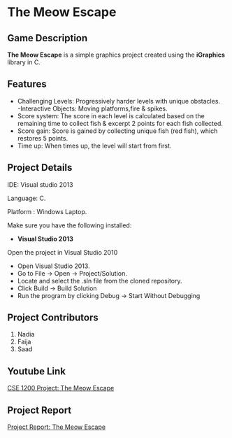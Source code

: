 # The Meow Escape

## Game Description

**The Meow Escape** is a simple graphics project created using the **iGraphics** library in C. 

## Features
- Challenging Levels: 
Progressively harder levels with unique obstacles.  
-Interactive Objects: 
Moving platforms,fire & spikes.   
- Score system: 
The score in each level is calculated based on the remaining time to 
collect fish & excerpt 2 points for each fish collected. 
- Score gain:
  Score is gained by collecting unique fish (red fish), which restores 5 
points.   
- Time up: 
When times up, the level will start from first. 



## Project Details
IDE: Visual studio 2013

Language: C.

Platform : Windows Laptop.

Make sure you have the following installed:
- **Visual Studio 2013**


Open the project in Visual Studio 2010
- Open Visual Studio 2013.
- Go to File → Open → Project/Solution.
- Locate and select the .sln file from the cloned repository.
- Click Build → Build Solution
- Run the program by clicking Debug → Start Without Debugging


## Project Contributors

1. Nadia
2. Faija
3. Saad


## Youtube Link
[CSE 1200 Project: The Meow Escape](https://youtu.be/J63XszFzsgg)

## Project Report
[Project Report: The Meow Escape](https://drive.google.com/file/d/1gXlH6d13ePZrK_ojsUgmqlWvAxr4MMFN/view?usp=sharing)
